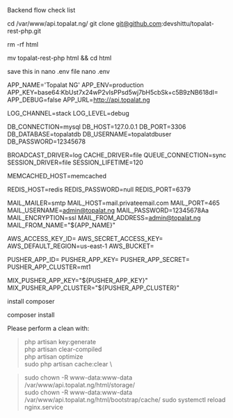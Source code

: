 Backend flow check list

cd /var/www/api.topalat.ng/
git clone git@github.com:devshittu/topalat-rest-php.git

rm -rf html

mv topalat-rest-php html && cd html

save this in nano .env file
nano .env

> 
APP_NAME='Topalat NG'
APP_ENV=production
APP_KEY=base64:KbUst7x24wP2vIsPPsd5wj7bH5cbSk+c5B9zNB618dI=
APP_DEBUG=false
APP_URL=http://api.topalat.ng

LOG_CHANNEL=stack
LOG_LEVEL=debug

DB_CONNECTION=mysql
DB_HOST=127.0.0.1
DB_PORT=3306
DB_DATABASE=topalatdb
DB_USERNAME=topalatdbuser
DB_PASSWORD=12345678

BROADCAST_DRIVER=log
CACHE_DRIVER=file
QUEUE_CONNECTION=sync
SESSION_DRIVER=file
SESSION_LIFETIME=120

MEMCACHED_HOST=memcached

REDIS_HOST=redis
REDIS_PASSWORD=null
REDIS_PORT=6379

MAIL_MAILER=smtp
MAIL_HOST=mail.privateemail.com
MAIL_PORT=465
MAIL_USERNAME=admin@topalat.ng
MAIL_PASSWORD=12345678Aa
MAIL_ENCRYPTION=ssl
MAIL_FROM_ADDRESS=admin@topalat.ng
MAIL_FROM_NAME="${APP_NAME}"

AWS_ACCESS_KEY_ID=
AWS_SECRET_ACCESS_KEY=
AWS_DEFAULT_REGION=us-east-1
AWS_BUCKET=

PUSHER_APP_ID=
PUSHER_APP_KEY=
PUSHER_APP_SECRET=
PUSHER_APP_CLUSTER=mt1

MIX_PUSHER_APP_KEY="${PUSHER_APP_KEY}"
MIX_PUSHER_APP_CLUSTER="${PUSHER_APP_CLUSTER}"


install composer

composer install


Please perform a clean with:
> php artisan key:generate \
> php  artisan clear-compiled \
> php  artisan optimize \
> sudo php artisan cache:clear \
> 



> sudo chown -R www-data:www-data /var/www/api.topalat.ng/html/storage/ \
> sudo chown -R www-data:www-data /var/www/api.topalat.ng/html/bootstrap/cache/
> sudo systemctl reload nginx.service 


